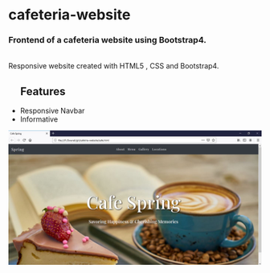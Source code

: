 # cafeteria-website
<h3>Frontend of a cafeteria website using Bootstrap4.</h3> <br>
Responsive website created with HTML5 , CSS and Bootstrap4.
<ul>
<h2>Features</h2>
  <li>Responsive Navbar</li>
  <li>Informative</li>
</ul>
<img src="images/screenshot.jpg">
